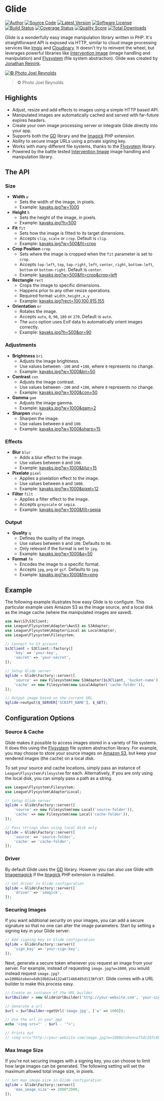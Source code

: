 # Glide

[![Author](http://img.shields.io/badge/author-@reinink-blue.svg?style=flat-square)](https://twitter.com/reinink)
[![Source Code](http://img.shields.io/badge/source-reinink/glide-blue.svg?style=flat-square)](https://github.com/reinink/glide)
[![Latest Version](https://img.shields.io/github/release/reinink/glide.svg?style=flat-square)](https://github.com/reinink/glide/releases)
[![Software License](https://img.shields.io/badge/license-MIT-brightgreen.svg?style=flat-square)](LICENSE.md)
[![Build Status](https://img.shields.io/travis/reinink/glide/master.svg?style=flat-square)](https://travis-ci.org/reinink/glide)
[![Coverage Status](https://img.shields.io/scrutinizer/coverage/g/reinink/glide.svg?style=flat-square)](https://scrutinizer-ci.com/g/reinink/glide/code-structure)
[![Quality Score](https://img.shields.io/scrutinizer/g/reinink/glide.svg?style=flat-square)](https://scrutinizer-ci.com/g/reinink/glide)
[![Total Downloads](https://img.shields.io/packagist/dt/reinink/glide.svg?style=flat-square)](https://packagist.org/packages/reinink/glide)

Glide is a wonderfully easy image manipulation library written in PHP. It's straightforward API is exposed via HTTP, similar to cloud image processing services like [Imgix](http://www.imgix.com/) and [Cloudinary](http://cloudinary.com/). It doesn't try to reinvent the wheel, but leverages powerful libraries like [Intervention Image](http://image.intervention.io/) (image handling and manipulation) and [Flysystem](http://flysystem.thephpleague.com/) (file system abstraction). Glide was created by [Jonathan Reinink](https://twitter.com/reinink).

[![© Photo Joel Reynolds](https://glide.herokuapp.com/kayaks.jpg?w=1000)](https://glide.herokuapp.com/kayaks.jpg?w=1000)
> © Photo Joel Reynolds

## Highlights

- Adjust, resize and add effects to images using a simple HTTP based API.
- Manipulated images are automatically cached and served with far-future expires headers.
- Create your own image processing server or integrate Glide directly into your app.
- Supports both the [GD](http://php.net/manual/en/book.image.php) library and the [Imagick](http://php.net/manual/en/book.imagick.php) PHP extension.
- Ability to secure image URLs using a private signing key.
- Works with many different file systems, thanks to the [Flysystem](http://flysystem.thephpleague.com/) library.
- Powered by the battle tested [Intervention Image](http://image.intervention.io/) image handling and manipulation library.

## The API

### Size

- **Width** `w`
    - Sets the width of the image, in pixels.
    - Example: [kayaks.jpg?w=1000](https://glide.herokuapp.com/kayaks.jpg?w=1000)
- **Height** `h`
    - Sets the height of the image, in pixels.
    - Example: [kayaks.jpg?h=500](https://glide.herokuapp.com/kayaks.jpg?h=500)
- **Fit** `fit`
    - Sets how the image is fitted to its target dimensions.
    - Accepts `clip`, `scale` or `crop`. Default is `clip`.
    - Example: [kayaks.jpg?w=500&fit=crop](https://glide.herokuapp.com/kayaks.jpg?w=500&fit=crop)
- **Crop Position** `crop`
    - Sets where the image is cropped when the `fit` parameter is set to `crop`.
    - Accepts `top-left`, `top`, `top-right`, `left`, `center`, `right`, `bottom-left`, `bottom` or `bottom-right`. Default is `center`.
    - Example: [kayaks.jpg?w=500&fit=crop&crop=left](https://glide.herokuapp.com/kayaks.jpg?w=500&fit=crop&crop=left)
- **Rectangle** `rect`
    - Crops the image to specific dimensions.
    - Happens prior to any other resize operations.
    - Required format: `width,height,x,y`
    - Example: [kayaks.jpg?rect=100,100,915,155](https://glide.herokuapp.com/kayaks.jpg?rect=100,100,915,155)
- **Orientation** `or`
    - Rotates the image.
    - Accepts `auto`, `0`, `90`, `180` or `270`. Default is `auto`.
    - The `auto` option uses Exif data to automatically orient images correctly.
    - Example: [kayaks.jpg?h=500&or=90](https://glide.herokuapp.com/kayaks.jpg?h=500&or=90)

### Adjustments

- **Brightness** `bri`
    - Adjusts the image brightness.
    - Use values between `-100` and `+100`, where `0` represents no change.
    - Example: [kayaks.jpg?w=1000&bri=50](https://glide.herokuapp.com/kayaks.jpg?w=1000&bri=50)
- **Contrast** `con`
    - Adjusts the image contrast.
    - Use values between `-100` and `+100`, where `0` represents no change.
    - Example: [kayaks.jpg?w=1000&con=50](https://glide.herokuapp.com/kayaks.jpg?w=1000&con=50)
- **Gamma** `gam`
    - Adjusts the image gamma.
    - Example: [kayaks.jpg?w=1000&gam=2](https://glide.herokuapp.com/kayaks.jpg?w=1000&gam=2)
- **Sharpen** `sharp`
    - Sharpen the image.
    - Use values between `0` and `100`.
    - Example: [kayaks.jpg?w=1000&sharp=15](https://glide.herokuapp.com/kayaks.jpg?w=1000&sharp=15)

### Effects

- **Blur** `blur`
    - Adds a blur effect to the image.
    - Use values between `0` and `100`.
    - Example: [kayaks.jpg?w=1000&blur=15](https://glide.herokuapp.com/kayaks.jpg?w=1000&blur=15)
- **Pixelate** `pixel`
    - Applies a pixelation effect to the image.
    - Use values between `0` and `1000`.
    - Example: [kayaks.jpg?w=1000&pixel=12](https://glide.herokuapp.com/kayaks.jpg?w=1000&pixel=12)
- **Filter** `filt`
    - Applies a filter effect to the image.
    - Accepts `greyscale` or `sepia`.
    - Example: [kayaks.jpg?w=1000&filt=sepia](https://glide.herokuapp.com/kayaks.jpg?w=1000&filt=sepia)

### Output

- **Quality** `q`
    - Defines the quality of the image.
    - Use values between `0` and `100`. Defaults to `90`.
    - Only relevant if the format is set to `jpg`.
    - Example: [kayaks.jpg?w=1000&q=50](https://glide.herokuapp.com/kayaks.jpg?w=1000&q=50)
- **Format** `fm`
    - Encodes the image to a specific format.
    - Accepts `jpg`, `png` or `gif`. Defaults to `jpg`.
    - Example: [kayaks.jpg?w=1000&fm=png](https://glide.herokuapp.com/kayaks.jpg?w=1000&fm=png)

## Example

The following example illustrates how easy Glide is to configure. This particular example uses Amazon S3 as the image source, and a local disk as the image cache (where the manipulated images are saved).

```php
use Aws\S3\S3Client;
use League\Flysystem\Adapter\AwsS3 as S3Adapter;
use League\Flysystem\Adapter\Local as LocalAdapter;
use League\Flysystem\Filesystem;

// Connect to S3 account
$s3Client = S3Client::factory([
    'key' => 'your-key',
    'secret' => 'your-secret',
]);

// Setup Glide server
$glide = Glide\Factory::server([
    'source' => new Filesystem(new S3Adapter($s3Client, 'bucket-name')),
    'cache' => new Filesystem(new LocalAdapter('cache-folder')),
]);

// Output image based on the current URL
$glide->output($_SERVER['SCRIPT_NAME'], $_GET);
```

## Configuration Options

### Source & Cache

Glide makes it possible to access images stored in a variety of file systems. It does this using the [Flysystem](http://flysystem.thephpleague.com/) file system abstraction library. For example, you may choose to store your source images on [Amazon S3](http://aws.amazon.com/s3/), but keep your rendered images (the cache) on a local disk.

To set your source and cache locations, simply pass an instance of `League\Flysystem\Filesystem` for each. Alternatively, if you are only using the local disk, you can simply pass a path as a string.

```php
use League\Flysystem\Filesystem;
use League\Flysystem\Adapter\Local;

// Setup Glide server
$glide = Glide\Factory::server([
    'source' => new Filesystem(new Local('source-folder')),
    'cache' => new Filesystem(new Local('cache-folder')),
]);

// Pass strings when using local disk only
$glide = Glide\Factory::server([
    'source' => 'source-folder',
    'cache' => 'cache-folder',
]);
```

### Driver

By default Glide uses the [GD](http://php.net/manual/en/book.image.php) library. However you can also use Glide with [Imagemagick](http://www.imagemagick.org/) if the [Imagick](http://php.net/manual/en/book.imagick.php) PHP extension is installed.

```php
// Set driver in Glide configuration
$glide = Glide\Factory::server([
    'driver' => 'imagick',
]);
```

### Securing Images

If you want additional security on your images, you can add a secure signature so that no one can alter the image parameters. Start by setting a signing key in your Glide server:

```php
// Add signing key in Glide configuration
$glide = Glide\Factory::server([
    'sign_key' => 'your-sign-key',
]);
```

Next, generate a secure token whenever you request an image from your server. For example, instead of requesting `image.jpg?w=1000`, you would instead request `image.jpg?w=1000&token=6db10b02a4132a8714b6485d1138fc87`. Glide comes with a URL builder to make this process easy.

```php
// Create an instance of the URL builder
$urlBuilder = new Glide\UrlBuilder('http://your-website.com', 'your-sign-key');

// Generate a url
$url = $urlBuilder->getUrl('image.jpg', ['w' => 1000]);

// Use the url in your app
echo '<img src="' . $url . '">';

// Prints out
// <img src="http://your-website.com/image.jpg?w=1000&token=af3dc18fc6bfb2afb521e587c348b904">
```

### Max Image Size

If you're not securing images with a signing key, you can choose to limit how large images can be generated. The following setting will set the maximum allowed total image size, in pixels.

```php
// Set max image size in Glide configuration
$glide = Glide\Factory::server([
    'max_image_size' => 2000*2000,
]);
```